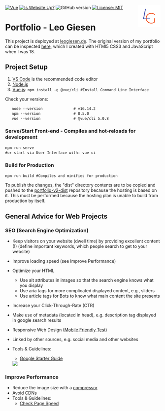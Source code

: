 <!-- [![Website](https://img.shields.io/badge/website-f4511e?style=for-the-badge&logo=About.me&logoColor=white)](https://leogiesen.de/#/) -->
[![Vue](https://img.shields.io/badge/Vue.js-35495E?style=for-the-badge&logo=vuedotjs&logoColor=4FC08D)](https://v2.vuejs.org/) 
[![Is Website Up?](https://img.shields.io/website-up-down-green-red/http/monip.org.svg)](https://leogiesen.de/#/) 
![GitHub version](https://img.shields.io/github/v/release/lgiesen/portfolio-v2?color=green&include_prereleases)
[![License: MIT](https://img.shields.io/badge/license-MIT-blue)](https://opensource.org/license/mit) 
<img align="right" height="72px" src="https://raw.githubusercontent.com/lgiesen/portfolio-v2/c907478f950776fef6cbfbfb9dabe628beded429/src/assets/logo/light/logo.svg"/>

# Portfolio - Leo Giesen


This project is deployed at [leogiesen.de](https://leogiesen.de/#/).
The original version of my portfolio can be inspected [here](https://github.com/lgiesen/portfolio-v1), which I created with HTMl5 CSS3 and JavaScript when I was 18.
 <!-- and on [Netlify](https://giesen.netlify.app/): [![Netlify Status](https://api.netlify.com/api/v1/badges/56383890-7eca-4786-9aad-0d4d3cfcc507/deploy-status)](https://app.netlify.com/sites/giesen/deploys) -->

## Project Setup

1. [VS Code](https://code.visualstudio.com "VS Code") is the recommended code editor
2. [Node.js](https://nodejs.org/en/download/ "Node")
3. [Vue.js](https://v3.vuejs.org/guide/installation.html#cli): `npm install -g @vue/cli #Install Command Line Interface`

Check your versions:

```
   node --version              # v16.14.2
   npm --version               # 8.5.0
   vue --version               # @vue/cli 5.0.8
```

### Serve/Start Front-end - Compiles and hot-reloads for development

```
npm run serve
#or start via User Interface with: vue ui
```

### Build for Production

```
npm run build #Compiles and minifies for production
```

To publish the changes, the "dist" directory contents are to be copied and pushed to the [portfolio-v2-dist](https://github.com/lgiesen/portfolio-v2-dist) repository because the hosting is based on it. This must be performed because the hosting plan is unable to build from production by itself.

## General Advice for Web Projects

### SEO (Search Engine Optimization)

- Keep visitors on your website (dwell time) by providing excellent content (!) (define important keywords, which people search to get to your website)
- Improve loading speed (see Improve Performance)
- Optimize your HTML
  - Use alt attributes in images so that the search engine knows what you display
  - Use aria tags for more complicated displayed content, e.g., sliders
  - Use article tags for Bots to know what main content the site presents
- Increase your Click-Through-Rate (CTR)
- Make use of metadata (located in head), e.g. description tag displayed in google search results
- Responsive Web Design ([Mobile Friendly Test](https://search.google.com/test/mobile-friendly))
- Linked by other sources, e.g. social media and other websites
- Tools & Guidelines:

  - [Google Starter Guide](https://developers.google.com/search/docs/beginner/seo-starter-guide)

   <img src="https://moz.imgix.net/learn/guides/Mozlows-01-outline.svg?auto=format&ch=Width&fit=max&q=50&s=e088165a17e355b8186964266ef71ca5" width="500px">

### Improve Performance

- Reduce the image size with a [compressor](http://jpeg-optimizer.com/)
- Avoid CDNs
- Tools & Guidelines:
  - [Check Page Speed](https://developers.google.com/speed/pagespeed/insights/)
